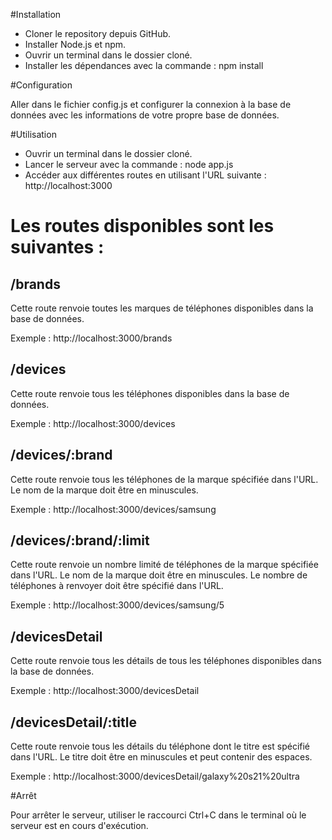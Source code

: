 #Installation

- Cloner le repository depuis GitHub.
- Installer Node.js et npm.
- Ouvrir un terminal dans le dossier cloné.
- Installer les dépendances avec la commande : npm install


#Configuration

Aller dans le fichier config.js et configurer la connexion à la base de données avec les informations de votre propre base de données.


#Utilisation

- Ouvrir un terminal dans le dossier cloné.
- Lancer le serveur avec la commande : node app.js
- Accéder aux différentes routes en utilisant l'URL suivante : http://localhost:3000


# Les routes disponibles sont les suivantes :

## /brands

Cette route renvoie toutes les marques de téléphones disponibles dans la base de données.

Exemple : http://localhost:3000/brands


## /devices

Cette route renvoie tous les téléphones disponibles dans la base de données.

Exemple : http://localhost:3000/devices


## /devices/:brand

Cette route renvoie tous les téléphones de la marque spécifiée dans l'URL. Le nom de la marque doit être en minuscules.

Exemple : http://localhost:3000/devices/samsung


## /devices/:brand/:limit

Cette route renvoie un nombre limité de téléphones de la marque spécifiée dans l'URL. Le nom de la marque doit être en minuscules. Le nombre de téléphones à renvoyer doit être spécifié dans l'URL.

Exemple : http://localhost:3000/devices/samsung/5


## /devicesDetail

Cette route renvoie tous les détails de tous les téléphones disponibles dans la base de données.

Exemple : http://localhost:3000/devicesDetail


## /devicesDetail/:title

Cette route renvoie tous les détails du téléphone dont le titre est spécifié dans l'URL. Le titre doit être en minuscules et peut contenir des espaces.

Exemple : http://localhost:3000/devicesDetail/galaxy%20s21%20ultra


#Arrêt

Pour arrêter le serveur, utiliser le raccourci Ctrl+C dans le terminal où le serveur est en cours d'exécution.
